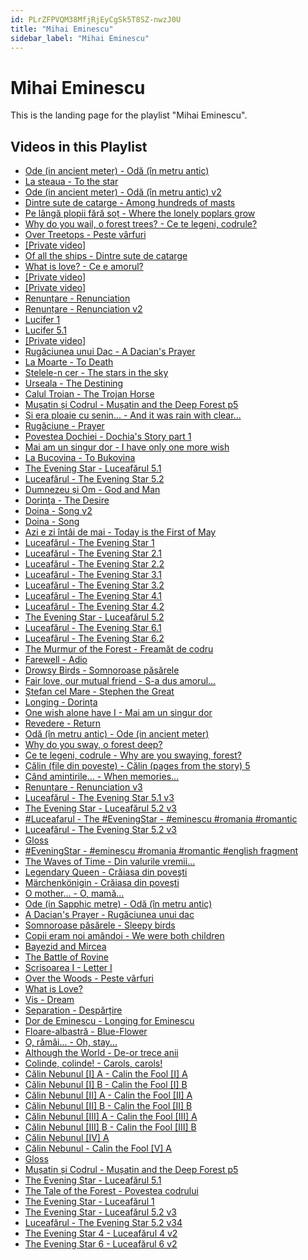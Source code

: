 ```yaml
---
id: PLrZFPVQM38MfjRjEyCgSk5T8SZ-nwzJ0U
title: "Mihai Eminescu"
sidebar_label: "Mihai Eminescu"
---
```


# Mihai Eminescu

This is the landing page for the playlist "Mihai Eminescu".

## Videos in this Playlist

- [Ode (in ancient meter) - Odă (în metru antic)](7o8iZjM5qzA.md)
- [La steaua - To the star](xxktydeHNv4.md)
- [Ode (in ancient meter) - Odă (în metru antic) v2](tjg26PdW3eA.md)
- [Dintre sute de catarge - Among hundreds of masts](bAfvrJVQCFo.md)
- [Pe lângă plopii fără soț - Where the lonely poplars grow](6BR5rqC03Og.md)
- [Why do you wail, o forest trees? - Ce te legeni, codrule?](5eVJvUVz90w.md)
- [Over Treetops - Peste vârfuri](W5GPd2lPNfA.md)
- [[Private video]](qxNa8GoKREk.md)
- [Of all the ships - Dintre sute de catarge](5Eyu6Vq6-ng.md)
- [What is love? - Ce e amorul?](GuX1CzbR6DY.md)
- [[Private video]](4jaJfEt0q3g.md)
- [[Private video]](wuESFm_hQS4.md)
- [Renunțare - Renunciation](yhEWkDs0mk.md)
- [Renunțare - Renunciation v2](-4TxuKowtcI.md)
- [Lucifer 1](grIhG7DUJVs.md)
- [Lucifer 5.1](xwdtlRu3Zck.md)
- [[Private video]](7pvWO_zXnhU.md)
- [Rugăciunea unui Dac - A Dacian's Prayer](kXs8l7IDeOA.md)
- [La Moarte - To Death](EydkzR500ow.md)
- [Stelele-n cer - The stars in the sky](12Ep6CAUzxQ.md)
- [Urseala - The Destining](sE7IhyIepoQ.md)
- [Calul Troian - The Trojan Horse](3qXb-arl-kQ.md)
- [Mușatin și Codrul - Mușatin and the Deep Forest p5](QwJKkegfb20.md)
- [Și era ploaie cu senin... - And it was rain with clear...](HPdmesZ1I6Y.md)
- [Rugăciune - Prayer](bbkDCtnN6KY.md)
- [Povestea Dochiei - Dochia's Story    part 1](todBBjmagU.md)
- [Mai am un singur dor - I have only one more wish](aWEcF1KqRcs.md)
- [La Bucovina - To Bukovina](7ZNb_I1wWuo.md)
- [The Evening Star - Luceafărul 5.1](lH2FrgeM8R4.md)
- [Luceafărul - The Evening Star 5.2](L8t5ci8eUZI.md)
- [Dumnezeu și Om - God and Man](Hr1T3rfncyw.md)
- [Dorinţa - The Desire](5HNF8FX-siM.md)
- [Doina - Song v2](sYIS7hWHTx4.md)
- [Doina - Song](ACK1XcJUKFw.md)
- [Azi e zi întâi de mai - Today is the First of May](WVIOfKrGskI.md)
- [Luceafărul - The Evening Star 1](IuCbiqEDZU8.md)
- [Luceafărul - The Evening Star 2.1](Up31FI7cxSk.md)
- [Luceafărul - The Evening Star 2.2](be2363DT2ek.md)
- [Luceafărul - The Evening Star 3.1](UqovW2cd15M.md)
- [Luceafărul - The Evening Star 3.2](7TCpmRlSHTY.md)
- [Luceafărul - The Evening Star 4.1](TzZtWKFMBc.md)
- [Luceafărul - The Evening Star 4.2](RtBkNeX9wiI.md)
- [The Evening Star - Luceafărul 5.2](0CTE8fxSt6o.md)
- [Luceafărul - The Evening Star 6.1](8inOhnxt7_4.md)
- [Luceafărul - The Evening Star 6.2](QqdIXtU0HMI.md)
- [The Murmur of the Forest - Freamăt de codru](Ml17_hjKon8.md)
- [Farewell - Adio](zDOvzWTBur0.md)
- [Drowsy Birds - Somnoroase păsărele](MrG20uDxXZk.md)
- [Fair love, our mutual friend - S-a dus amorul...](Cv79b49YGOM.md)
- [Ştefan cel Mare - Stephen the Great](qQ6xWeLOqnA.md)
- [Longing - Dorința](QICD_ybAa8s.md)
- [One wish alone have I - Mai am un singur dor](vY4rOgncFIw.md)
- [Revedere - Return](uQPzL70pKfQ.md)
- [Odă (în metru antic) - Ode (in ancient meter)](Jm2m9BOZ-64.md)
- [Why do you sway, o forest deep?](49CkToO0ZEc.md)
- [Ce te legeni, codrule - Why are you swaying, forest?](-v_M3nhFlM0.md)
- [Călin (file din poveste) - Călin (pages from the story) 5](r_J6onFdsgM.md)
- [Când amintirile... - When memories...](FDzmvLUlTxE.md)
- [Renunțare - Renunciation v3](P7f11hiCjJ0.md)
- [Luceafărul - The Evening Star 5.1 v3](CPBa_bprgNU.md)
- [The Evening Star - Luceafărul 5.2 v3](-pgBXTdC6g.md)
- [#Luceafarul - The #EveningStar - #eminescu #romania #romantic](OSE35b4HoXw.md)
- [Luceafărul - The Evening Star 5.2 v3](TYW8enOytg4.md)
- [Gloss](Y1IqESMUPNU.md)
- [#EveningStar - #eminescu #romania #romantic #english fragment](4JJtwdE3ZlM.md)
- [The Waves of Time - Din valurile vremii...](4TolQsnIfr8.md)
- [Legendary Queen - Crăiasa din poveşti](Rtxw6wboqag.md)
- [Märchenkönigin - Crăiasa din poveşti](P0xh2eqfHwo.md)
- [O mother... - O, mamă...](wKacaQLTop8.md)
- [Ode (in Sapphic metre) - Odă (în metru antic)](K8lza0YC6YA.md)
- [A Dacian's Prayer - Rugăciunea unui dac](yDC8LgZFBnE.md)
- [Somnoroase păsărele - Sleepy birds](nfCGuIQI4nE.md)
- [Copii eram noi amândoi - We were both children](0iIV_HuNdZU.md)
- [Bayezid and Mircea](RB1n-DZrnvc.md)
- [The Battle of Rovine](9jL_Gz9uUxs.md)
- [Scrisoarea I - Letter I](Qp1J9CXq3hM.md)
- [Over the Woods - Peste vârfuri](xqPJcF5VxAE.md)
- [What is Love?](k4Sx4GN6vMU.md)
- [Vis - Dream](2fGJhw1kIN8.md)
- [Separation - Despărțire](w1Wutod9gjk.md)
- [Dor de Eminescu - Longing for Eminescu](nimgbtmg5nk.md)
- [Floare-albastră - Blue-Flower](SgP6EWmA_58.md)
- [O, rămâi... - Oh, stay...](w8SuabYW2yk.md)
- [Although the World - De-or trece anii](v0BU8I-uZ74.md)
- [Colinde, colinde! - Carols, carols!](loNdbFk8pyo.md)
- [Călin Nebunul [I] A - Calin the Fool [I] A](QW69FdVarUQ.md)
- [Călin Nebunul [I] B - Calin the Fool [I] B](VLeqln-tl9o.md)
- [Călin Nebunul [II] A - Calin the Fool [II] A](-j2FCfuWL88.md)
- [Călin Nebunul [II] B - Calin the Fool [II] B](7T19TYjnrPU.md)
- [Călin Nebunul [III] A - Calin the Fool [III] A](7q5Z1PU3kIQ.md)
- [Călin Nebunul [III] B - Calin the Fool [III] B](Yq6BtUnTTas.md)
- [Călin Nebunul [IV] A](TDKtwh7uZLk.md)
- [Călin Nebunul - Calin the Fool [V] A](4CdvGYwwOmA.md)
- [Gloss](1OBSKmIV290.md)
- [Mușatin și Codrul - Mușatin and the Deep Forest p5](PhujnO45Svg.md)
- [The Evening Star - Luceafărul 5.1](lJUg_La_iQE.md)
- [The Tale of the Forest - Povestea codrului](0p0p_1fZ3Jg.md)
- [The Evening Star - Luceafărul 1](g_uJ0SzOfuQ.md)
- [The Evening Star - Luceafărul 5.2 v3](u2HSYbmDwqU.md)
- [Luceafărul - The Evening Star 5.2 v34](WX5J4MZefC8.md)
- [The Evening Star 4 - Luceafărul 4 v2](eH3X0zbf-3s.md)
- [The Evening Star 6 - Luceafărul 6 v2](UUhF2R66hz8.md)

